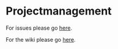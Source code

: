 # Projectmanagement

For issues please go [here](https://github.com/efidroid/projectmanagement/issues).

For the wiki please go [here](https://github.com/efidroid/projectmanagement/wiki).

